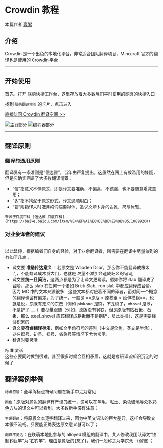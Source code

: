 # Crowdin 教程
本篇作者 [壹粥](https://github.com/Yizhouuu)
## 介绍
Crowdin 是一个出色的本地化平台，非常适合团队翻译项目，Minecraft 官方的翻译也是使用的 Crowdin 平台

---

## 开始使用
首先，打开 [联萌快捷工作台](https://yizhouuu.github.io/)，这里存放着大多数我们平时使用的网页的快捷入口 <br>

找到 ``联萌翻译空间`` 的卡片，点击进入<br>

[直接访问 Crowdin 翻译空间 >>](https://zh.crowdin.com/project/LianmengTranslate/zh-CN)

![主页部分](https://s1.ax1x.com/2022/10/05/xlbP58.png)
![编程器部分](https://s1.ax1x.com/2022/10/05/xlHb4O.png)

---

## 翻译原则

### 翻译的通用原则
翻译界有一条准则是“信达雅”，当年由严复提出，这虽然在网上有被滥用的嫌疑，但是它确实涵盖了大多数翻译情景：
- “信”指意义不悖原文，即是译文要准确，不偏离，不遗漏，也不要随意增减意思；
-  “达”指不拘泥于原文形式，译文通顺明白；
- “雅”则指译文时选用的词语要得体，追求文章本身的古雅，简明优雅。

```{margin} “信达雅”
来源于百度百科 [信达雅_百度百科](https://baike.baidu.com/item/%E4%BF%A1%E8%BE%BE%E9%9B%85/10899200)
```

### 对业余译者的建议
<br>
以此延伸，根据编者们自身的经验，对于业余翻译者，所需要在翻译中尽量做到的有如下几点：


- 译文要 **准确传达意义** ：若原文是 Wooden Door，那么你不能翻译成橡木门，不能翻译成木质大门，也就是 尽量不添加会造成歧义的句词;
- 译文要**统一且简洁**，这两点都是为了让译文更易读，假如你将 slab 翻译成了台阶，那么 slab 在任何一个诸如 Brick Slab, iron slab 中都应翻译成台阶。因为 MC 中的文本来源很多，这些文本都对应着不同的译者，而对同一个概念的翻译也会有偏差，为了统一，一般是 ==原版 > 原模组 > 延伸模组==，也就是说，原版有定义的东西（例如 pickaxe 是镐，不是稿子，shovel 是锹，不是铲子......）要尽量跟随（例如，原版没有钢铁，但是原版有钻石锹、石锹，那么 steel_shovel 应该翻译成钢锹而不是钢铲，以此类推），这是需要经验积累的
- 译文要**符合翻译标准**，例如全半角符号的差别（中文是全角，英文是半角），这在逗号、句号、括号、省略号等情况下尤为常见;
- 翻译时要灵活


标准
灵活
<br>
这些点要同时做到很难，甚至很多时候会互相矛盾，这就是考研译者知识沉淀的时候了

## 翻译案例举例
``标点符号``：全半角标点符号问题在新手中尤为常见；

``颜色``：原版对颜色的翻译有严谨的统一，这可以在羊毛、粘土、染色玻璃等众多彩色方块的译文中可以看到，大多数新手没有注意；

``生硬翻译``：将原版文本逐字翻译过来，因为中英文语法的巨大差异，这样会导致文本很不流畅。只要能正确表达原文意义就可以了；

``翻译不灵活``：在联萌本地化参与的 alloyed 模组的翻译中，某人修改我团队译文“铁制钓鱼竿”为“铁钓竿”，理由是原版的{忘了}，我们一般称之为学院派 ~~（弱智）~~；
